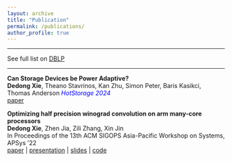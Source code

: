 ```yaml
---
layout: archive
title: "Publication"
permalink: /publications/
author_profile: true
---
```


<script async defer src="https://buttons.github.io/buttons.js"></script>

---
See full list on [DBLP](https://dblp.org/pid/328/0339.html)  

---
**Can Storage Devices be Power Adaptive?**  
**Dedong Xie**, Theano Stavrinos, Kan Zhu, Simon Peter, Baris Kasikci, Thomas Anderson
<span style="color:blue; font-style:italic">HotStorage 2024</span>  
[paper](https://dl.acm.org/doi/10.1145/3655038.3665945)

**Optimizing half precision winograd convolution on arm many-core
processors**  
**Dedong Xie**, Zhen Jia, Zili Zhang, Xin Jin\
In Proceedings of the 13th ACM SIGOPS Asia-Pacific Workshop on Systems, APSys ’22\
[paper](https://dl.acm.org/doi/10.1145/3546591.3547529)
| [presentation](https://drive.google.com/file/d/1ORxEp1757ryRkBKi0_n2Xf5hA5iQAEOQ/view)
| [slides](https://docs.google.com/presentation/d/1ibfGc3yWNl4SP4UOipCfzmaHFQHd5lpF/edit#slide=id.p1)
| [code](https://github.com/ddxxdd-code/nd_winograd_arm_neon)

